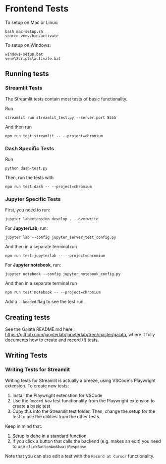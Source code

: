 # Frontend Tests

To setup on Mac or Linux:
```
bash mac-setup.sh
source venv/bin/activate
```

To setup on Windows:
```
windows-setup.bat
venv\Scripts\activate.bat
```
## Running tests

### Streamlit Tests

The Streamlit tests contain most tests of basic functionality. 

Run
```
streamlit run streamlit_test.py --server.port 8555
```

And then run
```
npm run test:streamlit -- --project=chromium
```

### Dash Specific Tests

Run
```
python dash-test.py
```

Then, run the tests with
```
npm run test:dash -- --project=chromium
```

### Jupyter Specific Tests

First, you need to run:
```
jupyter labextension develop . --overwrite
```

For **JupyterLab**, run: 
```
jupyter lab --config jupyter_server_test_config.py
```

And then in a separate terminal run 
```
npm run test:jupyterlab -- --project=chromium
```

For **Jupyter notebook**, run: 
```
jupyter notebook --config jupyter_notebook_config.py
```

And then in a separate terminal run 
```
npm run test:notebook -- --project=chromium
```


Add a `--headed` flag to see the test run.

## Creating tests

See the Galata README.md here: https://github.com/jupyterlab/jupyterlab/tree/master/galata, where it fully documents how to create and record (!) tests.

## Writing Tests

### Writing Tests for Streamlit

Writing tests for Streamlit is actually a breeze, using VSCode's Playwright extension. To create new tests:

1. Install the Playwright extenstion for VSCode
2. Use the `Record New` test functionality from the Playwright extension to create a basic test
3. Copy this into the Streamlit test folder. Then, change the setup for the test to use the utilities from the other tests. 

Keep in mind that:
1. Setup is done in a standard function.
2. If you click a button that calls the backend (e.g. makes an edit) you need to use `clickButtonAndAwaitResponse`.

Note that you can also edit a test with the `Record at Cursor` functionality.
